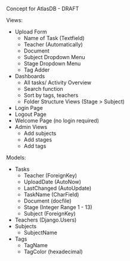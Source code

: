 Concept for AtlasDB - DRAFT

Views:
- Upload Form
  - Name of Task (Textfield)
  - Teacher (Automatically)
  - Document
  - Subject Dropdown Menu
  - Stage Dropdown Menu
  - Tag Adder
- Dashboards
  - All tasks/ Activity Overview
  - Search function
  - Sort by tags, teachers
  - Folder Structure Views (Stage > Subject)
- Login Page
- Logout Page
- Welcome Page (no login required)
- Admin Views
  - Add subjects
  - Add stages
  - Add tags

Models:
- Tasks
  - Teacher (ForeignKey)
  - UploadDate (AutoNow)
  - LastChanged (AutoUpdate)
  - TaskName (CharField)
  - Document (docfile)
  - Stage (Integer Range 1 - 13)
  - Subject (ForeignKey)
- Teachers (Django.Users)
- Subjects
  - SubjectName
- Tags
  - TagName
  - TagColor (hexadecimal)
